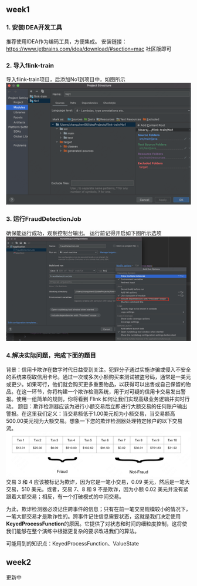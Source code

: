 
## week1

### 1. 安装IDEA开发工具
推荐使用IDEA作为编码工具，方便集成。
安装链接： https://www.jetbrains.com/idea/download/#section=mac
社区版即可


### 2. 导入flink-train
导入flink-train项目，后添加No1到项目中，如图所示
![](./resource/add-project.png)


### 3. 运行FraudDetectionJob
确保能运行成功，观察控制台输出。
运行前记得开启如下图所示选项
![](./resource/enable-run-with-provided.jpeg)

### 4.解决实际问题，完成下面的题目
背景：信用卡欺诈在数字时代日益受到关注。犯罪分子通过实施诈骗或侵入不安全的系统来窃取信用卡号。通过一次或多次小额购买来测试被盗号码，通常是一美元或更少。如果可行，他们就会购买更多重要物品，以获得可以出售或自己保留的物品。在这一环节，你将构建一个欺诈检测系统，用于对可疑的信用卡交易发出警报。使用一组简单的规则，你将看到 Flink 如何让我们实现高级业务逻辑并实时行动。
题目：欺诈检测器应该为进行小额交易后立即进行大额交易的任何账户输出警报。在这里我们定义：当交易额低于1.00美元视为小额交易，当交易额高500.00美元视为大额交易。想象一下您的欺诈检测器处理特定帐户的以下交易流。
![](./resource/fraud-case.png)
交易 3 和 4 应该被标记为欺诈，因为它是一笔小交易，0.09 美元，然后是一笔大交易，510 美元。或者，交易 7、8 和 9 不是欺诈，因为小额 0.02 美元并没有紧跟着大额交易；相反，有一个打破模式的中间交易。

为此，欺诈检测器必须记住跨事件的信息；只有在前一笔交易规模较小的情况下，一笔大额交易才是欺诈性的。跨事件记住信息需要状态，这就是我们决定使用**KeyedProcessFunction**的原因。它提供了对状态和时间的细粒度控制，这将使我们能够在整个演练中根据更复杂的要求改进我们的算法。

可能用到的知识点：KeyedProcessFunction、ValueState

## week2

更新中